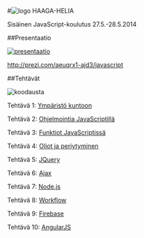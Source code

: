 #![logo](http://upload.wikimedia.org/wikipedia/commons/thumb/6/6a/JavaScript-logo.png/128px-JavaScript-logo.png) HAAGA-HELIA

Sisäinen JavaScript-koulutus 27.5.-28.5.2014

##Presentaatio

[![presentaatio](http://pixabay.com/static/uploads/photo/2013/12/06/09/09/presentation-224108_150.jpg)](http://prezi.com/aeuqrx1-ajd3/javascript/)

http://prezi.com/aeuqrx1-ajd3/javascript


##Tehtävät

![koodausta](http://pixabay.com/static/uploads/photo/2013/07/12/14/15/boy-148071_150.png)

Tehtävä 1: [Ympäristö kuntoon](teht/t01-env.md)

Tehtävä 2: [Ohjelmointia JavaScriptillä](teht/t02-try.md)

Tehtävä 3: [Funktiot JavaScriptissä](teht/t03-func.md)

Tehtävä 4: [Oliot ja periytyminen](teht/t04-obj.md)

Tehtävä 5: [JQuery](teht/t05-jquery.md)

Tehtävä 6: [Ajax](teht/t06-ajax.md)

Tehtävä 7: [Node.js](teht/t07-node.md)

Tehtävä 8: [Workflow](teht/t08-workflow.md)

Tehtävä 9: [Firebase](teht/t09-firebase.md)

Tehtävä 10: [AngularJS](teht/t10-angular.md)
